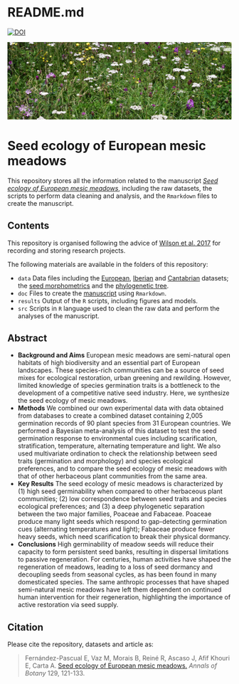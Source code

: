 README.md
================

[![DOI](https://zenodo.org/badge/DOI/10.5281/zenodo.6077618.svg)](https://doi.org/10.5281/zenodo.6077618)

![Hay meadow from the Cantabrian Mountains](meadow.JPG)

# Seed ecology of European mesic meadows

This repository stores all the information related to the manuscript
[*Seed ecology of European mesic
meadows*](https://dx.doi.org/10.1093/aob/mcab135), including the raw
datasets, the scripts to perform data cleaning and analysis, and the
`Rmarkdown` files to create the manuscript.

## Contents

This repository is organised following the advice of [Wilson et
al. 2017](https://doi.org/10.1371/journal.pcbi.1005510) for recording
and storing research projects.

The following materials are available in the folders of this repository:

-   `data` Data files including the
    [European](https://github.com/efernandezpascual/meadows/blob/master/data/european.csv),
    [Iberian](https://github.com/efernandezpascual/meadows/blob/master/data/iberian.csv)
    and
    [Cantabrian](https://github.com/efernandezpascual/meadows/blob/master/data/cantabrian.csv)
    datasets; the [seed
    morphometrics](https://github.com/efernandezpascual/meadows/blob/master/data/morphometrics.csv)
    and the [phylogenetic
    tree](https://github.com/efernandezpascual/meadows/blob/master/data/meadowstree.tree).
-   `doc` Files to create the
    [manuscript](https://github.com/efernandezpascual/meadows/blob/master/doc/manuscript.md)
    using `Rmarkdown`.
-   `results` Output of the `R` scripts, including figures and models.
-   `src` Scripts in `R` language used to clean the raw data and perform
    the analyses of the manuscript.

## Abstract

-   **Background and Aims** European mesic meadows are semi-natural open
    habitats of high biodiversity and an essential part of European
    landscapes. These species-rich communities can be a source of seed
    mixes for ecological restoration, urban greening and rewilding.
    However, limited knowledge of species germination traits is a
    bottleneck to the development of a competitive native seed industry.
    Here, we synthesize the seed ecology of mesic meadows.
-   **Methods** We combined our own experimental data with data obtained
    from databases to create a combined dataset containing 2,005
    germination records of 90 plant species from 31 European countries.
    We performed a Bayesian meta-analysis of this dataset to test the
    seed germination response to environmental cues including
    scarification, stratification, temperature, alternating temperature
    and light. We also used multivariate ordination to check the
    relationship between seed traits (germination and morphology) and
    species ecological preferences, and to compare the seed ecology of
    mesic meadows with that of other herbaceous plant communities from
    the same area.
-   **Key Results** The seed ecology of mesic meadows is characterized
    by (1) high seed germinability when compared to other herbaceous
    plant communities; (2) low correspondence between seed traits and
    species ecological preferences; and (3) a deep phylogenetic
    separation between the two major families, Poaceae and Fabaceae.
    Poaceae produce many light seeds which respond to gap-detecting
    germination cues (alternating temperatures and light); Fabaceae
    produce fewer heavy seeds, which need scarification to break their
    physical dormancy.
-   **Conclusions** High germinability of meadow seeds will reduce their
    capacity to form persistent seed banks, resulting in dispersal
    limitations to passive regeneration. For centuries, human activities
    have shaped the regeneration of meadows, leading to a loss of seed
    dormancy and decoupling seeds from seasonal cycles, as has been
    found in many domesticated species. The same anthropic processes
    that have shaped semi-natural mesic meadows have left them dependent
    on continued human intervention for their regeneration, highlighting
    the importance of active restoration via seed supply.

## Citation

Please cite the repository, datasets and article as:

> Fernández-Pascual E, Vaz M, Morais B, Reiné R, Ascaso J, Afif Khouri
> E, Carta A. [Seed ecology of European mesic
> meadows.](https://dx.doi.org/10.1093/aob/mcab135) *Annals of Botany*
> 129, 121-133.
